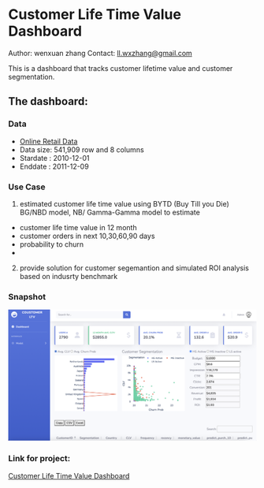 # Customer Life Time Value Dashboard

Author: wenxuan zhang 
Contact: ll.wxzhang@gmail.com

This is a dashboard that tracks customer lifetime value and customer segmentation.


## The dashboard:

### Data
* [Online Retail Data](https://github.com/WenxuanZhang/clv_dashboard/blob/master/dashboard/data/data.csv)
*  Data size: 541,909 row and 8 columns
*  Stardate : 2010-12-01
*  Enddate : 2011-12-09

### Use Case
1. estimated customer life time value using BYTD (Buy Till you Die) BG/NBD model, NB/ Gamma-Gamma model to estimate
  
  * customer life time value in 12 month 
  * customer orders in next 10,30,60,90 days
  * probability to churn
  *
2. provide solution for customer segemantion and simulated ROI analysis based on indusrty benchmark 

### Snapshot

![alt text](./static/img/cltv.png)

### Link for project:

[Customer Life Time Value Dashboard](http://clv-env.eba-mhpngfmf.us-east-2.elasticbeanstalk.com/)




